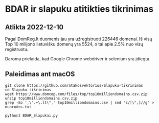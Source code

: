 # BDAR ir slapuku atitikties tikrinimas 

## Atlikta 2022-12-10
Pagal DomReg.lt duomenis jau yra užregistruoti 226446 domenai.
Iš visų Top 10 milijono lietuvišku domenų yra 5524, o tai apie 2.5% nuo visų registruotu.


Daroma prielaida, kad Google Chrome webdriver ir selenium yra įdiegta.

## Paleidimas ant macOS
```
git clone https://github.com/atakosvektorius/Slapuku-tikrinimas
cd Slapuku-tikrinimas
wget https://www.domcop.com/files/top/top10milliondomains.csv.zip
unzip top10milliondomains.csv.zip
grep -Eo ',\".+\.lt\",' top10milliondomains.csv | sed 's/[\",]//g' > nuorodos.txt

python3 BDAR_Slapukai.py 
```
